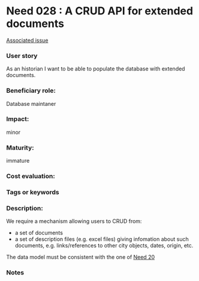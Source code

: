 # Need 028 : A CRUD API for extended documents

[Associated issue](https://github.com/MEPP-team/RICT/issues/38)

### User story

As an historian I want to be able to populate the database with extended documents.

### Beneficiary role: 
Database maintaner

### Impact: 
minor

### Maturity: 
immature

### Cost evaluation: 

### Tags or keywords

### Description:
We require a mechanism allowing users to CRUD from:
  * a set of documents
  * a set of description files (e.g. excel files) giving infomation about such documents, e.g. links/references to other city objects, dates, origin, etc.

The data model must be consistent with the one of [Need 20](https://github.com/MEPP-team/RICT/blob/master/Doc/Devel/Needs/Need020.md)

### Notes

